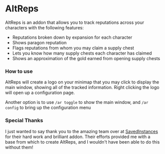 # AltReps

AltReps is an addon that allows you to track reputations across your characters with the following features:
  - Reputations broken down by expansion for each character
  - Shows paragon reputation
  - Flags reputations from whom you may claim a supply chest
  - Lets you know how many supply chests each character has claimed
  - Shows an approximation of the gold earned from opening supply chests

### How to use

AltReps will create a logo on your minimap that you may click to display the main window, showing all of the tracked information. Right clicking the logo will open up a configuration page.

Another option is to use ```/ar toggle``` to show the main window, and ```/ar config``` to bring up the configuration menu

### Special Thanks
I just wanted to say thank you to the amazing team over at [SavedInstances](https://www.curseforge.com/wow/addons/saved_instances) for their hard work and brilliant addon. Their efforts provided me with a base from which to create AltReps, and I wouldn't have been able to do this without them!

